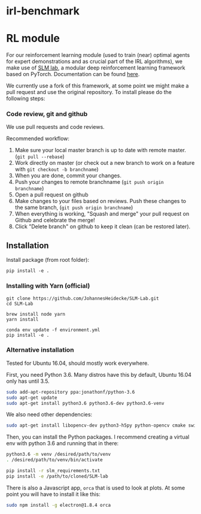 # irl-benchmark



# RL module

For our reinforcement learning module (used to train (near) optimal agents for expert demonstrations and as crucial part of the IRL algorithms), we make use of [SLM lab](https://github.com/kengz/SLM-Lab), a modular deep reinforcement learning framework based on PyTorch. Documentation can be found [here](https://kengz.gitbooks.io/slm-lab/content/).

We currently use a fork of this framework, at some point we might make a pull request and use the original repository. To install please do the following steps:

### Code review, git and github

We use pull requests and code reviews.

Recommended workflow:

1. Make sure your local master branch is up to date with remote master. (`git pull --rebase`)
2. Work directly on master (or check out a new branch to work on a feature with `git checkout -b branchname`)
3. When you are done, commit your changes.
4. Push your changes to remote branchname (`git push origin branchname`)
5. Open a pull request on github
6. Make changes to your files based on reviews. Push these changes to the same branch, (`git push origin branchname`)
7. When everything is working, "Squash and merge" your pull request on Github and celebrate the merge!
8. Click "Delete branch" on github to keep it clean (can be restored later).


## Installation
Install package (from root folder):

`pip install -e .`

### Installing with Yarn (official)

```shell
git clone https://github.com/JohannesHeidecke/SLM-Lab.git
cd SLM-Lab
```

```shell
brew install node yarn
yarn install
```

```shell
conda env update -f environment.yml
pip install -e .
```

### Alternative installation

Tested for Ubuntu 16.04, should mostly work everywhere.

First, you need Python 3.6. Many distros have this by default, Ubuntu 16.04 only
has until 3.5.
```sh
sudo add-apt-repository ppa:jonathonf/python-3.6
sudo apt-get update
sudo apt-get install python3.6 python3.6-dev python3.6-venv
```

We also need other dependencies:
```sh
sudo apt-get install libopencv-dev python3-h5py python-opencv cmake swig
```

Then, you can install the Python packages. I recommend creating a virtual env with python 3.6 and running that in there:
```sh
python3.6 -m venv /desired/path/to/venv
. /desired/path/to/venv/bin/activate

pip install -r slm_requirements.txt
pip install -e /path/to/cloned/SLM-lab
```


There is also a Javascript app, `orca` that is used to look at plots. At some
point you will have to install it like this:
```sh
sudo npm install -g electron@1.8.4 orca
```
